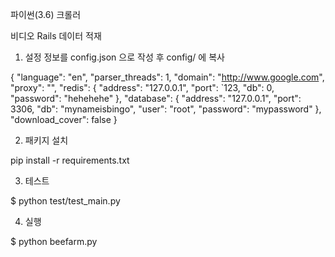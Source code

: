 파이썬(3.6) 크롤러

비디오 Rails 데이터 적재

1. 설정 정보를 config.json 으로 작성 후 config/ 에 복사

{
  "language": "en",
  "parser_threads":  1,
  "domain": "http://www.google.com",
  "proxy": "",
  "redis": {
    "address": "127.0.0.1",
    "port": `123,
    "db": 0,
    "password": "hehehehe"
  },
  "database": {
    "address": "127.0.0.1",
    "port": 3306,
    "db": "mynameisbingo",
    "user": "root",
    "password": "mypassword"
  },
  "download_cover": false
}

2. 패키지 설치

pip install -r requirements.txt

3. 테스트

$ python test/test_main.py

4. 실행

$ python beefarm.py

